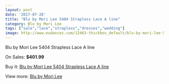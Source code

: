 ```yaml
---
layout: post
date: '2017-07-28'
title: "Blu by Mori Lee 5404 Strapless Lace A line"
category: Blu by Mori Lee
tags: ["sale","lace","strapless","dresses","wedding"]
image: http://www.eudances.com/12463-thickbox_default/blu-by-mori-lee-5404-strapless-lace-a-line.jpg
---
```

Blu by Mori Lee 5404 Strapless Lace A line

On Sales: **$401.99**
<a href="https://www.eudances.com/en/blu-by-mori-lee/3853-blu-by-mori-lee-5404-strapless-lace-a-line.html"><amp-img layout="responsive" width="600" height="600" src="//www.eudances.com/12463-thickbox_default/blu-by-mori-lee-5404-strapless-lace-a-line.jpg" alt="Blu by Mori Lee 5404 Strapless Lace A line 0" /></a>
<a href="https://www.eudances.com/en/blu-by-mori-lee/3853-blu-by-mori-lee-5404-strapless-lace-a-line.html"><amp-img layout="responsive" width="600" height="600" src="//www.eudances.com/12467-thickbox_default/blu-by-mori-lee-5404-strapless-lace-a-line.jpg" alt="Blu by Mori Lee 5404 Strapless Lace A line 1" /></a>
<a href="https://www.eudances.com/en/blu-by-mori-lee/3853-blu-by-mori-lee-5404-strapless-lace-a-line.html"><amp-img layout="responsive" width="600" height="600" src="//www.eudances.com/12466-thickbox_default/blu-by-mori-lee-5404-strapless-lace-a-line.jpg" alt="Blu by Mori Lee 5404 Strapless Lace A line 2" /></a>
<a href="https://www.eudances.com/en/blu-by-mori-lee/3853-blu-by-mori-lee-5404-strapless-lace-a-line.html"><amp-img layout="responsive" width="600" height="600" src="//www.eudances.com/12465-thickbox_default/blu-by-mori-lee-5404-strapless-lace-a-line.jpg" alt="Blu by Mori Lee 5404 Strapless Lace A line 3" /></a>
<a href="https://www.eudances.com/en/blu-by-mori-lee/3853-blu-by-mori-lee-5404-strapless-lace-a-line.html"><amp-img layout="responsive" width="600" height="600" src="//www.eudances.com/12464-thickbox_default/blu-by-mori-lee-5404-strapless-lace-a-line.jpg" alt="Blu by Mori Lee 5404 Strapless Lace A line 4" /></a>

Buy it: [Blu by Mori Lee 5404 Strapless Lace A line](https://www.eudances.com/en/blu-by-mori-lee/3853-blu-by-mori-lee-5404-strapless-lace-a-line.html "Blu by Mori Lee 5404 Strapless Lace A line")

View more: [Blu by Mori Lee](https://www.eudances.com/en/39-blu-by-mori-lee "Blu by Mori Lee")
